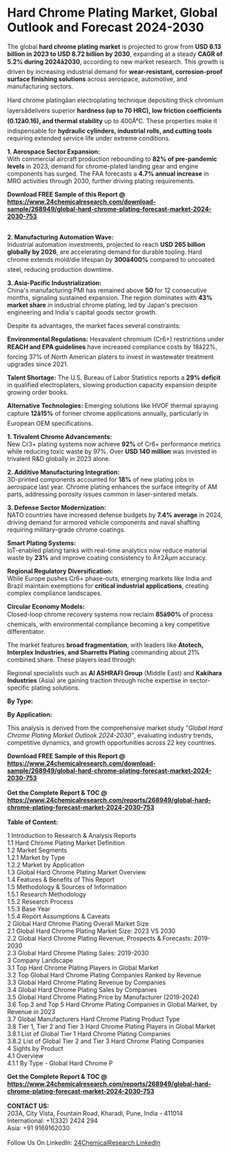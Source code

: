 <h1>Hard Chrome Plating Market, Global Outlook and Forecast 2024-2030</h1><p>The global <strong>hard chrome plating market</strong> is projected to grow from <strong>USD 6.13 billion in 2023 to USD 8.72 billion by 2030</strong>, expanding at a steady <strong>CAGR of 5.2% during 2024â2030</strong>, according to new market research. This growth is driven by increasing industrial demand for <strong>wear-resistant, corrosion-proof surface finishing solutions</strong> across aerospace, automotive, and manufacturing sectors.</p><p>Hard chrome platingâan electroplating technique depositing thick chromium layersâdelivers superior <strong>hardness (up to 70 HRC), low friction coefficients (0.12â0.16), and thermal stability</strong> up to 400Â°C. These properties make it indispensable for <strong>hydraulic cylinders, industrial rolls, and cutting tools</strong> requiring extended service life under extreme conditions.</p><p><strong>1. Aerospace Sector Expansion:</strong><br>
With commercial aircraft production rebounding to <strong>82% of pre-pandemic levels</strong> in 2023, demand for chrome-plated landing gear and engine components has surged. The FAA forecasts a <strong>4.7% annual increase</strong> in MRO activities through 2030, further driving plating requirements.</p><div><b>Download FREE Sample of this Report @ 
            <a href="https://www.24chemicalresearch.com/download-sample/268949/global-hard-chrome-plating-forecast-market-2024-2030-753">
            https://www.24chemicalresearch.com/download-sample/268949/global-hard-chrome-plating-forecast-market-2024-2030-753</a></b></div><br><p><strong>2. Manufacturing Automation Wave:</strong><br>
Industrial automation investments, projected to reach <strong>USD 265 billion globally by 2026</strong>, are accelerating demand for durable tooling. Hard chrome extends mold/die lifespan by <strong>300â400%</strong> compared to uncoated steel, reducing production downtime.</p><p><strong>3. Asia-Pacific Industrialization:</strong><br>
China's manufacturing PMI has remained above <strong>50</strong> for 12 consecutive months, signaling sustained expansion. The region dominates with <strong>43% market share</strong> in industrial chrome plating, led by Japan's precision engineering and India's capital goods sector growth.</p><p>Despite its advantages, the market faces several constraints:</p><p><strong>Environmental Regulations:</strong> Hexavalent chromium (Cr6+) restrictions under <strong>REACH and EPA guidelines</strong> have increased compliance costs by 18â22%, forcing 37% of North American platers to invest in wastewater treatment upgrades since 2021.</p><p><strong>Talent Shortage:</strong> The U.S. Bureau of Labor Statistics reports a <strong>29% deficit</strong> in qualified electroplaters, slowing production capacity expansion despite growing order books.</p><p><strong>Alternative Technologies:</strong> Emerging solutions like HVOF thermal spraying capture <strong>12â15%</strong> of former chrome applications annually, particularly in European OEM specifications.</p><p><strong>1. Trivalent Chrome Advancements:</strong><br>
New Cr3+ plating systems now achieve <strong>92%</strong> of Cr6+ performance metrics while reducing toxic waste by 97%. Over <strong>USD 140 million</strong> was invested in trivalent R&amp;D globally in 2023 alone.</p><p><strong>2. Additive Manufacturing Integration:</strong><br>
3D-printed components accounted for <strong>18%</strong> of new plating jobs in aerospace last year. Chrome plating enhances the surface integrity of AM parts, addressing porosity issues common in laser-sintered metals.</p><p><strong>3. Defense Sector Modernization:</strong><br>
NATO countries have increased defense budgets by <strong>7.4% average</strong> in 2024, driving demand for armored vehicle components and naval shafting requiring military-grade chrome coatings.</p><p><strong>Smart Plating Systems:</strong><br>
	IoT-enabled plating tanks with real-time analytics now reduce material waste by <strong>23%</strong> and improve coating consistency to Â±2Âµm accuracy.</p><p><strong>Regional Regulatory Diversification:</strong><br>
	While Europe pushes Cr6+ phase-outs, emerging markets like India and Brazil maintain exemptions for <strong>critical industrial applications</strong>, creating complex compliance landscapes.</p><p><strong>Circular Economy Models:</strong><br>
	Closed-loop chrome recovery systems now reclaim <strong>85â90%</strong> of process chemicals, with environmental compliance becoming a key competitive differentiator.</p><p>The market features <strong>broad fragmentation</strong>, with leaders like <strong>Atotech, Interplex Industries, and Sharretts Plating</strong> commanding about 21% combined share. These players lead through:</p><p>Regional specialists such as <strong>Al ASHRAFI Group</strong> (Middle East) and <strong>Kakihara Industries</strong> (Asia) are gaining traction through niche expertise in sector-specific plating solutions.</p><p><strong>By Type:</strong></p><p><strong>By Application:</strong></p><p>This analysis is derived from the comprehensive market study <em>"Global Hard Chrome Plating Market Outlook 2024-2030"</em>, evaluating industry trends, competitive dynamics, and growth opportunities across 22 key countries.</p><div><b>Download FREE Sample of this Report @ 
            <a href="https://www.24chemicalresearch.com/download-sample/268949/global-hard-chrome-plating-forecast-market-2024-2030-753">
            https://www.24chemicalresearch.com/download-sample/268949/global-hard-chrome-plating-forecast-market-2024-2030-753</a></b></div><br><div><b>Get the Complete Report & TOC @ 
            <a href="https://www.24chemicalresearch.com/reports/268949/global-hard-chrome-plating-forecast-market-2024-2030-753">
            https://www.24chemicalresearch.com/reports/268949/global-hard-chrome-plating-forecast-market-2024-2030-753</a></b></div><br>
            <b>Table of Content:</b><p>1 Introduction to Research & Analysis Reports<br />
    1.1 Hard Chrome Plating Market Definition<br />
    1.2 Market Segments<br />
        1.2.1 Market by Type<br />
        1.2.2 Market by Application<br />
    1.3 Global Hard Chrome Plating Market Overview<br />
    1.4 Features & Benefits of This Report<br />
    1.5 Methodology & Sources of Information<br />
        1.5.1 Research Methodology<br />
        1.5.2 Research Process<br />
        1.5.3 Base Year<br />
        1.5.4 Report Assumptions & Caveats<br />
2 Global Hard Chrome Plating Overall Market Size<br />
    2.1 Global Hard Chrome Plating Market Size: 2023 VS 2030<br />
    2.2 Global Hard Chrome Plating Revenue, Prospects & Forecasts: 2019-2030<br />
    2.3 Global Hard Chrome Plating Sales: 2019-2030<br />
3 Company Landscape<br />
    3.1 Top Hard Chrome Plating Players in Global Market<br />
    3.2 Top Global Hard Chrome Plating Companies Ranked by Revenue<br />
    3.3 Global Hard Chrome Plating Revenue by Companies<br />
    3.4 Global Hard Chrome Plating Sales by Companies<br />
    3.5 Global Hard Chrome Plating Price by Manufacturer (2019-2024)<br />
    3.6 Top 3 and Top 5 Hard Chrome Plating Companies in Global Market, by Revenue in 2023<br />
    3.7 Global Manufacturers Hard Chrome Plating Product Type<br />
    3.8 Tier 1, Tier 2 and Tier 3 Hard Chrome Plating Players in Global Market<br />
        3.8.1 List of Global Tier 1 Hard Chrome Plating Companies<br />
        3.8.2 List of Global Tier 2 and Tier 3 Hard Chrome Plating Companies<br />
4 Sights by Product<br />
    4.1 Overview<br />
        4.1.1 By Type - Global Hard Chrome P</p><div><b>Get the Complete Report & TOC @ 
            <a href="https://www.24chemicalresearch.com/reports/268949/global-hard-chrome-plating-forecast-market-2024-2030-753">
            https://www.24chemicalresearch.com/reports/268949/global-hard-chrome-plating-forecast-market-2024-2030-753</a></b></div><br><b>CONTACT US:</b><br>
            203A, City Vista, Fountain Road, Kharadi, Pune, India - 411014<br>
            International: +1(332) 2424 294<br>
            Asia: +91 9169162030 <br><br>
            Follow Us On LinkedIn: <a href="https://www.linkedin.com/company/24chemicalresearch/">24ChemicalResearch LinkedIn</a>